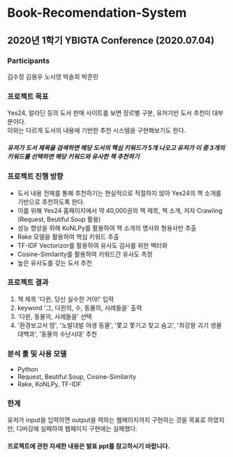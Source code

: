 # Book-Recomendation-System
## 2020년 1학기 YBIGTA Conference (2020.07.04)

### Participants
김수정 김용우 노시영 박솔희 박준민

### 프로젝트 목표
Yes24, 알라딘 등의 도서 판매 사이트를 보면 장르별 구분, 유저기반 도서 추천이 대부분이다.</br>
이와는 다르게 도서의 내용에 기반한 추천 시스템을 구현해보기도 한다.
##### 유저가 도서 제목을 검색하면 해당 도서의 핵심 키워드가 5개 나오고 유저가 이 중 3개의 키워드를 선택하면 해당 키워드와 유사한  책 추천하기

### 프로젝트 진행 방향
* 도서 내용 전체를 통해 추천하기는 현실적으로 적절하지 않아 Yes24의 책 소개를 기반으로 추천하도록 한다.
* 이를 위해 Yes24 홈페이지에서 약 40,000권의 책 제목, 책 소개, 저자 Crawling (Request, Beutiful Soup 활용)
* 성능 향상을 위해 KoNLPy를 활용하여 책 소개의 명사와 형용사만 추출
* Rake 모델을 활용하여 핵심 키워드 추출
* TF-IDF Vectorizor를 활용하여 유사도 검사를 위한 벡터화
* Cosine-Similarity를 활용하여 키워드간 유사도 측정
* 높은 유사도를 갖는 도서 추천

### 프로젝트 결과
1. 책 제목 '다윈, 당신 실수한 거야!' 입력 </br>
2. keyword '그, 다윈의, 수, 동물의, 사례들을' 출력</br>
3. '다윈, 동물의, 사례들을' 선택
4. '환경보고서 땅', '노발대발 야생 동물', '쫓고 쫓기고 찾고 숨고', '최강왕 괴기 생물 대백과', '동물의 수난시대' 추천

### 분석 툴 및 사용 모델
* Python
* Request, Beutiful Soup, Cosine-Similarity
* Rake, KoNLPy, TF-IDF

### 한계
유저가 input을 입력하면 output을 력하는 웹페이지까지 구현하는 것을 목표로 하였지만, 디버깅에 실패하여 웹페이지 구현에는 실패했다.

#### 프로젝트에 관한 자세한 내용은 발표 ppt를 참고하시기 바랍니다.
